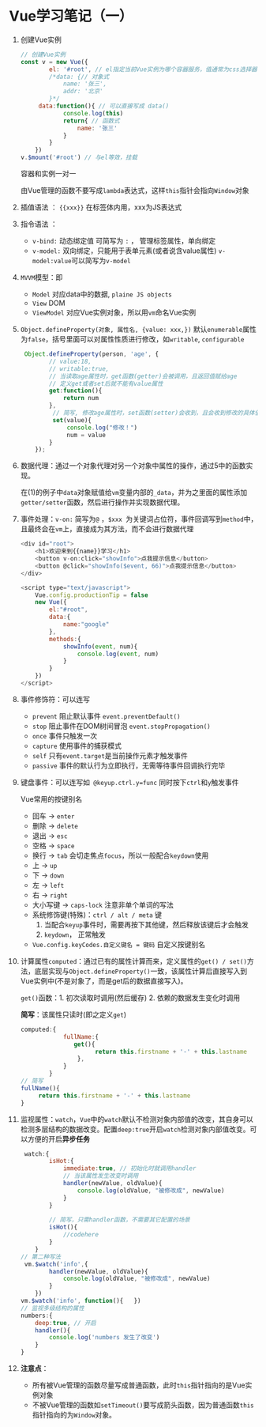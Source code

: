 # Vue学习笔记（一）

1. 创建Vue实例

   ```js
   // 创建Vue实例
   const v = new Vue({
           el: '#root', // el指定当前Vue实例为哪个容器服务，值通常为css选择器字符串
           /*data: {// 对象式
               name: '张三',
               addr: '北京'
           }*/
       	data:function(){ // 可以直接写成 data()
               console.log(this)
               return{ // 函数式
                   name: '张三'
               }
           }
       })
   v.$mount('#root') // 与el等效，挂载
   ```

   容器和实例一对一

   由Vue管理的函数不要写成`lambda`表达式，这样`this`指针会指向`Window`对象

2. 插值语法 ：  `{{xxx}}`  在标签体内用，xxx为JS表达式

3. 指令语法 ：

   - `v-bind:` 动态绑定值 可简写为 `:` ， 管理标签属性，单向绑定
   - `v-model:` 双向绑定，只能用于表单元素(或者说含value属性) `v-model:value`可以简写为`v-model`

4. `MVVM`模型：即

   - `Model` 对应data中的数据, `plaine JS objects` 
   - `View` DOM
   - `ViewModel` 对应Vue实例对象，所以用`vm`命名Vue实例 

5. `Object.defineProperty(对象, 属性名, {value: xxx,})`  默认`enumerable`属性为`false`，括号里面可以对属性性质进行修改，如`writable`, `configurable` 

   ```js
    Object.defineProperty(person, 'age', {
           // value:18, 
           // writable:true,
           // 当读取age属性时，get函数(getter)会被调用，且返回值赋给age
           // 定义get或者set后就不能有value属性
           get:function(){
               return num
           },
        	// 简写, 修改age属性时，set函数(setter)会收到，且会收到修改的具体值
        	set(value){
          		console.log("修改！")
                num = value
           }
       });
   ```

6. 数据代理：通过一个对象代理对另一个对象中属性的操作，通过5中的函数实现。

   在(1)的例子中`data`对象赋值给`vm`变量内部的`_data`，并为之里面的属性添加`getter/setter`函数，然后进行操作并实现数据代理。

7. 事件处理：`v-on:` 简写为`@`  ，`$xxx `为关键词占位符，事件回调写到`method`中，且最终会在`vm`上，直接成为其方法，而不会进行数据代理

   ```js
   <div id="root">
       <h1>欢迎来到{{name}}学习</h1>
       <button v-on:click="showInfo">点我提示信息</button>
       <button @click="showInfo($event, 66)">点我提示信息</button>
   </div>
   
   <script type="text/javascript">
       Vue.config.productionTip = false 
       new Vue({
           el:"#root",
           data:{
               name:"google"
           },
           methods:{
               showInfo(event, num){
                   console.log(event, num)
               }
           }
       })
   </script>
   ```

8. 事件修饰符：可以连写

   - `prevent` 阻止默认事件  `event.preventDefault()`
   - `stop` 阻止事件在DOM树间冒泡  `event.stopPropagation()`
   - `once` 事件只触发一次
   - `capture` 使用事件的捕获模式
   - `self` 只有`event.target`是当前操作元素才触发事件
   - `passive` 事件的默认行为立即执行，无需等待事件回调执行完毕

9. 键盘事件：可以连写如` @keyup.ctrl.y=func` 同时按下`ctrl`和`y`触发事件

   Vue常用的按键别名

   - 回车 -> `enter`
   - 删除 -> `delete`
   - 退出 -> `esc`
   - 空格 -> `space`
   - 换行 -> `tab` 会切走焦点`focus`，所以一般配合`keydown`使用
   - 上    -> `up`
   - 下    -> `down`
   - 左    -> `left`
   - 右    -> `right`
   - 大小写键 -> `caps-lock` 注意非单个单词的写法
   - 系统修饰键(特殊)：`ctrl / alt / meta` 键
     1.  当配合`keyup`事件时，需要再按下其他键，然后释放该键后才会触发
     2. `keydown`， 正常触发
   - `Vue.config.keyCodes.自定义键名 = 键码` 自定义按键别名

10. 计算属性`computed`：通过已有的属性计算而来，定义属性的`get() / set()`方法，底层实现与`Object.defineProperty()`一致，该属性计算后直接写入到Vue实例中(不是对象了，而是get后的数据直接写入)。

    `get()`函数：1. 初次读取时调用(然后缓存) 2. 依赖的数据发生变化时调用

    **简写**：该属性只读时(即之定义`get`)

    ```js
    computed:{
                fullName:{
                   get(){
                         return this.firstname + '-' + this.lastname                
                    },
                }
            }
    // 简写
    fullName(){
         return this.firstname + '-' + this.lastname  
    }
    ```

11. 监视属性：`watch`，`Vue`中的`watch`默认不检测对象内部值的改变，其自身可以检测多层结构的数据改变。配置`deep:true`开启`watch`检测对象内部值改变。可以方便的开启**异步任务**

    ```js
     watch:{
            isHot:{
                immediate:true, // 初始化时就调用handler
                // 当该属性发生改变时调用
                handler(newValue, oldValue){
                    console.log(oldValue, "被修改成", newValue)
                }
            }
         
         	// 简写，只需handler函数，不需要其它配置的场景
         	isHot(){
                //codehere
            }
        }
    // 第二种写法
     vm.$watch('info',{
            handler(newValue, oldValue){
                console.log(oldValue, "被修改成", newValue)
            }
        })
    vm.$watch('info', function(){   })
    // 监视多级结构的属性
    numbers:{
        deep:true, // 开启
        handler(){
            console.log('numbers 发生了改变')
        }                
    }
    ```

12. **注意点**：

    - 所有被Vue管理的函数尽量写成普通函数，此时`this`指针指向的是Vue实例对象
    - 不被Vue管理的函数如`setTimeout()`要写成箭头函数，因为普通函数`this`指针指向的为`Window`对象。
